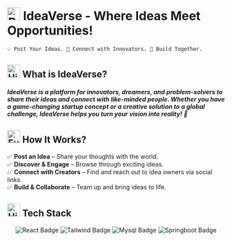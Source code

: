 <h1><img src="https://raw.githubusercontent.com/Tarikul-Islam-Anik/Animated-Fluent-Emojis/master/Emojis/Travel%20and%20places/Rocket.png" alt="Rocket" width="30" height="30" /> IdeaVerse - Where Ideas Meet Opportunities!</h1>

`💡 Post Your Ideas. 🤝 Connect with Innovators. 🚀 Build Together.`

<h2><img src="https://raw.githubusercontent.com/Tarikul-Islam-Anik/Animated-Fluent-Emojis/master/Emojis/Travel%20and%20places/High%20Voltage.png" alt="High Voltage" width="30" height="30" /> What is IdeaVerse?</h2>
<h4><i>IdeaVerse is a platform for innovators, dreamers, and problem-solvers to share their ideas and connect with like-minded people. Whether you have a game-changing startup concept or a creative solution to a global challenge, IdeaVerse helps you turn your vision into reality! 🚀</i></h4>

<h2><img src="https://raw.githubusercontent.com/Tarikul-Islam-Anik/Animated-Fluent-Emojis/master/Emojis/Hand%20gestures/Eyes.png" alt="Eyes" width="30" height="30" /> How It Works?</h2> 
✅ <b>Post an Idea</b> – Share your thoughts with the world.<br>  
✅ <b>Discover & Engage</b> – Browse through exciting ideas.<br>  
✅ <b>Connect with Creators</b> – Find and reach out to idea owners via social links.<br>  
✅ <b>Build & Collaborate</b> – Team up and bring ideas to life.

<h2><img src="https://raw.githubusercontent.com/Tarikul-Islam-Anik/Animated-Fluent-Emojis/master/Emojis/Objects/Hammer%20and%20Wrench.png" alt="High Voltage" width="30" height="30"> Tech Stack</h2>

<p align="center">
<img src="https://img.shields.io/badge/React-20232A?style=for-the-badge&logo=react&logoColor=61DAFB" alt="React Badge">
<img src="https://img.shields.io/badge/Tailwind_CSS-38B2AC?style=for-the-badge&logo=tailwind-css&logoColor=white" alt="Tailwind Badge">
<img src="https://img.shields.io/badge/MySQL-005C84?style=for-the-badge&logo=mysql&logoColor=white" alt="Mysql Badge">
<img src="https://img.shields.io/badge/Spring_Boot-6DB33F?style=for-the-badge&logo=spring-boot&logoColor=white" alt="Springboot Badge"></p>
